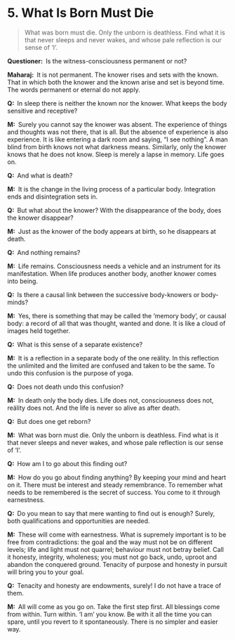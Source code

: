 # 5. What Is Born Must Die

>What was born must die. Only the unborn is deathless. Find what it is that never sleeps and never wakes, and whose pale reflection is our sense of ‘I’.

**Questioner:**&ensp;Is the witness-consciousness permanent or not?

**Maharaj:**&ensp;It is not permanent. The knower rises and sets with the known. That in which both the knower and the known arise and set is beyond time. The words permanent or eternal do not apply.

**Q:**&ensp;In sleep there is neither the known nor the knower. What keeps the body sensitive and receptive?

**M:**&ensp;Surely you cannot say the knower was absent. The experience of things and thoughts was not there, that is all. But the absence of experience is also experience. It is like entering a dark room and saying, “I see nothing”. A man blind from birth knows not what darkness means. Similarly, only the knower knows that he does not know. Sleep is merely a lapse in memory. Life goes on.

**Q:**&ensp;And what is death?

**M:**&ensp;It is the change in the living process of a particular body. Integration ends and disintegration sets in.

**Q:**&ensp;But what about the knower? With the disappearance of the body, does the knower disappear?

**M:**&ensp;Just as the knower of the body appears at birth, so he disappears at death.

**Q:**&ensp;And nothing remains?

**M:**&ensp;Life remains. Consciousness needs a vehicle and an instrument for its manifestation. When life produces another body, another knower comes into being.

**Q:**&ensp;Is there a causal link between the successive body-knowers or body-minds?

**M:**&ensp;Yes, there is something that may be called the ‘memory body’, or causal body: a record of all that was thought, wanted and done. It is like a cloud of images held together.

**Q:**&ensp;What is this sense of a separate existence?

**M:**&ensp;It is a reflection in a separate body of the one reälity. In this reflection the unlimited and the limited are confused and taken to be the same. To undo this confusion is the purpose of <span data-tippy-content="One of the six systems of the Hindu philosophy (from <em>yoj</em>, to yoke or join). <em>Yoga</em> teaches the means by which the individual spirit (<em>jivatma</em>) can be joined or united with the universal spirit (<em>Paramatma</em>).">yoga</span>.

**Q:**&ensp;Does not death undo this confusion?

**M:**&ensp;In death only the body dies. Life does not, consciousness does not, reälity does not. And the life is never so alive as after death.

**Q:**&ensp;But does one get reborn?

**M:**&ensp;What was born must die. Only the unborn is deathless. Find what is it that never sleeps and never wakes, and whose pale reflection is our sense of ‘I’.

**Q:**&ensp;How am I to go about this finding out?

**M:**&ensp;How do you go about finding anything? By keeping your mind and heart on it. There must be interest and steady remembrance. To remember what needs to be remembered is the secret of success. You come to it through earnestness.

**Q:**&ensp;Do you mean to say that mere wanting to find out is enough? Surely, both qualifications and opportunities are needed.

**M:**&ensp;These will come with earnestness. What is supremely important is to be free from contradictions: the goal and the way must not be on different levels; life and light must not quarrel; behaviour must not betray belief. Call it honesty, integrity, wholeness; you must not go back, undo, uproot and abandon the conquered ground. Tenacity of purpose and honesty in pursuit will bring you to your goal.

**Q:**&ensp;Tenacity and honesty are endowments, surely! I do not have a trace of them.

**M:**&ensp;All will come as you go on. Take the first step first. All blessings come from within. Turn within. ‘I am’ you know. Be with it all the time you can spare, until you revert to it spontaneously. There is no simpler and easier way.

<script>
export default {
  props: ["slot-key"],
  mounted () {
    tippy("[data-tippy-content]", {allowHTML: true});
  }
}
</script>